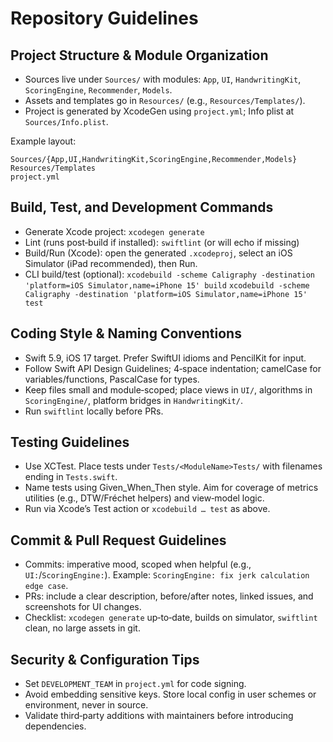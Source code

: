 # Repository Guidelines

## Project Structure & Module Organization
- Sources live under `Sources/` with modules: `App`, `UI`, `HandwritingKit`, `ScoringEngine`, `Recommender`, `Models`.
- Assets and templates go in `Resources/` (e.g., `Resources/Templates/`).
- Project is generated by XcodeGen using `project.yml`; Info plist at `Sources/Info.plist`.

Example layout:
```
Sources/{App,UI,HandwritingKit,ScoringEngine,Recommender,Models}
Resources/Templates
project.yml
```

## Build, Test, and Development Commands
- Generate Xcode project:
  `xcodegen generate`
- Lint (runs post‑build if installed):
  `swiftlint` (or will echo if missing)
- Build/Run (Xcode): open the generated `.xcodeproj`, select an iOS Simulator (iPad recommended), then Run.
- CLI build/test (optional):
  `xcodebuild -scheme Caligraphy -destination 'platform=iOS Simulator,name=iPhone 15' build`
  `xcodebuild -scheme Caligraphy -destination 'platform=iOS Simulator,name=iPhone 15' test`

## Coding Style & Naming Conventions
- Swift 5.9, iOS 17 target. Prefer SwiftUI idioms and PencilKit for input.
- Follow Swift API Design Guidelines; 4‑space indentation; camelCase for variables/functions, PascalCase for types.
- Keep files small and module‑scoped; place views in `UI/`, algorithms in `ScoringEngine/`, platform bridges in `HandwritingKit/`.
- Run `swiftlint` locally before PRs.

## Testing Guidelines
- Use XCTest. Place tests under `Tests/<ModuleName>Tests/` with filenames ending in `Tests.swift`.
- Name tests using Given_When_Then style. Aim for coverage of metrics utilities (e.g., DTW/Fréchet helpers) and view‑model logic.
- Run via Xcode’s Test action or `xcodebuild … test` as above.

## Commit & Pull Request Guidelines
- Commits: imperative mood, scoped when helpful (e.g., `UI:`/`ScoringEngine:`). Example: `ScoringEngine: fix jerk calculation edge case`.
- PRs: include a clear description, before/after notes, linked issues, and screenshots for UI changes.
- Checklist: `xcodegen generate` up‑to‑date, builds on simulator, `swiftlint` clean, no large assets in git.

## Security & Configuration Tips
- Set `DEVELOPMENT_TEAM` in `project.yml` for code signing.
- Avoid embedding sensitive keys. Store local config in user schemes or environment, never in source.
- Validate third‑party additions with maintainers before introducing dependencies.

